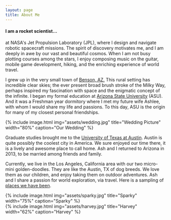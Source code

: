 ```yaml
---
layout: page
title: About Me
---
```

<div>
<h4>I am a rocket scientist...</h4><p>
at NASA's Jet Propulsion Laboratory (JPL), where I design and navigate robotic 
spacecraft missions. The spirit of discovery motivates me, and I am 
deeply in awe by our vast and beautiful cosmos. 
When I am not busy plotting courses among the stars, I enjoy composing 
music on the guitar, mobile game development, hiking, and the enriching 
experience of world travel.</p>
</div>

<div>
<p>
I grew up in the very small town of 
<a href="https://en.wikipedia.org/wiki/Benson,_Arizona">Benson, AZ.</a> 
This rural setting has incredible clear skies; the 
ever present broad brush stroke of the Milky Way, perhaps 
inspired my fascination with space and the enigmatic concept of
the infinite. I began my formal education at
<a href="http://www.asu.edu">Arizona State University</a> (ASU).
And it was a Freshman year dormitory where I met 
my future wife Ashlee, with whom I would share my life and passions.
To this day, ASU is the origin for many of my closest personal 
friendships.</p>
</div>
<div>
<p>
{% include image.html img="assets/wedding.jpg" title="Wedding Picture" width="80%" caption="Our Wedding" %}
</p>
</div>

<div>
<p>
Graduate studies brought me to the 
<a href="http://www.utexas.edu">University of Texas at Austin</a>. Austin is 
quite possibly the coolest city in America. We sure enjoyed our time 
there, it is a lively and awesome place to call home. 
Ash and I returned to Arizona in 2013, to be married among friends and 
family.</p>
<p>
Currently, we live in the Los Angeles, California area with our two micro-mini golden-doodles.
They are like the Austin, TX of dog breeds. We love them as our children, 
and enjoy taking them on outdoor adventures. 
Ash and I share a passion for world exploration, via travel. 
Here is a sampling of <a href="/travel">places we have been</a>.
</p>
</div>
<div>
{% include image.html img="assets/sparky.jpg" title="Sparky" width="75%" caption="Sparky" %}
</div>
<div>
{% include image.html img="assets/harvey.jpg" title="Harvey" width="62%" caption="Harvey" %}
</div>
